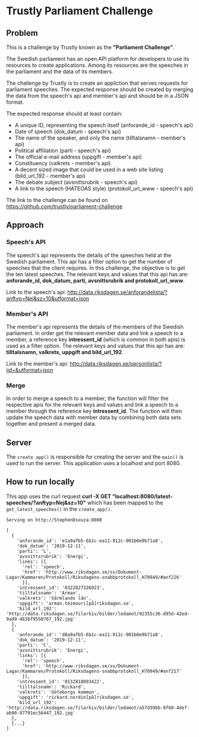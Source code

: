 # Trustly Parliament Challenge

## Problem

This is a challenge by Trustly known as the **"Parliament Challenge"**.

The Swedish parliament has an open API platform for developers to use its resources to create applications. Among its resources are the speeches in the parliament and the data of its members.

The challenge by Trustly is to create an appliction that serves requests for parliament speeches. The expected response should be created by merging the data from the speech's api and member's api and should be in a JSON format.

The expected response should at least contain:

- A unique ID, representing the speech itself (anforande_id - speech's api)
- Date of speech (dok_datum - speech's api)
- The name of the speaker, and only the name (tilltalsnamn - member's api)
- Political affiliation (parti - speech's api)
- The official e-mail address (uppgift - member's api)
- Constituency (valkrets - member's api)
- A decent sized image that could be used in a web site listing (bild_url_192 - member's api)
- The debate subject (avsnittsrubrik - speech's api)
- A link to the speech (HATEOAS style) (protokoll_url_www - speech's api)

The link to the challenge can be found on https://github.com/trustly/parliament-challenge

## Approach

### Speech's API

The speech's api represents the details of the speeches held at the Swedish parliament. This api has a filter option to get the number of speeches that the client requires. In this challenge, the objective is to get the ten latest speeches. The relevant keys and values that this api has are: **anforande_id, dok_datum, parti, avsnittsrubrik and protokoll_url_www**.

Link to the speech's api: http://data.riksdagen.se/anforandelista/?anftyp=Nej&sz=10&utformat=json

### Member's API

The member's api represents the details of the members of the Swedish parliament. In order get the relevant member data and link a speech to a member, a reference key **intressent_id** (which is common in both apis) is used as a filter option. The relevant keys and values that this api has are: **tilltalsnamn, valkrets, uppgift and bild_url_192**.

Link to the member's api: http://data.riksdagen.se/personlista/?iid=&utformat=json

### Merge

In order to merge a speech to a member, the function will filter the respective apis for the relevant keys and values and link a speech to a member through the reference key **intressent_id**. The function will then update the speech data with member data by combining both data sets together and present a merged data.

## Server

The `create app()` is responsible for creating the server and the `main()` is used to run the server. This application uses a localhost and port 8080.

## How to run locally

This app uses the curl request **curl -X GET "localhost:8080/latest-speeches/?anftyp=Nej&sz=10"** which has been mapped to the `get_latest_speeches()` in the `create_app()`.

```
Serving on http://StephenDsouza:8080

[
  {
    'anforande_id': 'e1a9afb5-6b1c-ea11-912c-901b0e9b71a8', 
    'dok_datum': '2019-12-11', 
    'parti': 'L', 
    'avsnittsrubrik': 'Energi', 
    'links': [{
      'rel': 'speech', 
      'href': 'http://www.riksdagen.se/sv/Dokument-Lagar/Kammaren/Protokoll/Riksdagens-snabbprotokoll_H70949/#anf226'
      }], 
    'intressent_id': '0322827326923', 
    'tilltalsnamn': 'Arman', 
    'valkrets': 'Värmlands län', 
    'uppgift': 'arman.teimouri[på]riksdagen.se', 
    'bild_url_192': 'http://data.riksdagen.se/filarkiv/bilder/ledamot/92355c36-d95d-42ed-9ad9-463bf9558767_192.jpg'
  }, 
  {
    'anforande_id': 'd8a9afb5-6b1c-ea11-912c-901b0e9b71a8', 
    'dok_datum': '2019-12-11', 
    'parti': 'C', 
    'avsnittsrubrik': 'Energi', 
    'links': [{
      'rel': 'speech', 
      'href': 'http://www.riksdagen.se/sv/Dokument-Lagar/Kammaren/Protokoll/Riksdagens-snabbprotokoll_H70949/#anf217'
      }], 
    'intressent_id': '0132818093422', 
    'tilltalsnamn': 'Rickard', 
    'valkrets': 'Göteborgs kommun', 
    'uppgift': 'rickard.nordin[på]riksdagen.se', 
    'bild_url_192': 'http://data.riksdagen.se/filarkiv/bilder/ledamot/a57d39bb-9f60-4def-ab90-97791ec56447_192.jpg'
  },
  {...}
]
```